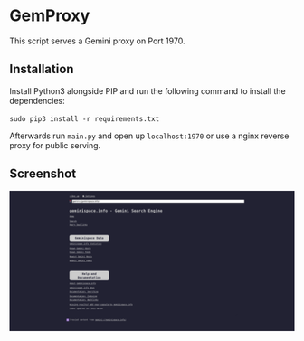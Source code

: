 # GemProxy

This script serves a Gemini proxy on Port 1970.

## Installation

Install Python3 alongside PIP and run the following command to install the dependencies:

`sudo pip3 install -r requirements.txt`

Afterwards run `main.py` and open up `localhost:1970` or use a nginx reverse proxy for public serving.

## Screenshot

![Screenshot](screenshot.png)
